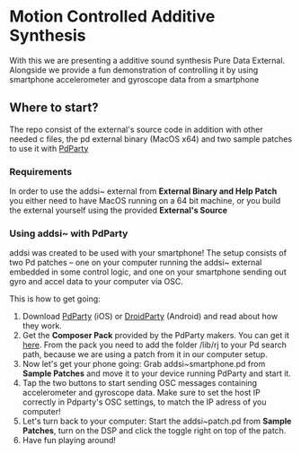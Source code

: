 # Motion Controlled Additive Synthesis
With this we are presenting a additive sound synthesis Pure Data External. Alongside we provide a fun demonstration of controlling it by using smartphone accelerometer and gyroscope data from a smartphone <br />

## Where to start?

The repo consist of the external's source code in addition with other needed c files, the pd external binary (MacOS x64) and two sample patches to use it with [PdParty](http://danomatika.com/code/pdparty/guide)

### Requirements
In order to use the addsi~ external from **External Binary and Help Patch** you either need to have MacOS running on a 64 bit machine, or you build the external yourself using the provided **External's Source**

### Using addsi~ with PdParty
addsi was created to be used with your smartphone! The setup consists of two Pd patches – one on your computer running the addsi~ external embedded in some control logic, and one on your smartphone sending out gyro and accel data to your computer via OSC.

This is how to get going:

1. Download [PdParty](http://danomatika.com/code/pdparty/guide) (iOS) or  [DroidParty](http://droidparty.net) (Android) and read about how they work.
2. Get the **Composer Pack** provided by the PdParty makers. You can get it [here](http://danomatika.com/code/pdparty/PdParty_composerpack.zip). From the pack you need to add the folder /lib/rj to your Pd search path, because we are using a patch from it in our computer setup.
3. Now let's get your phone going: Grab addsi~smartphone.pd from **Sample Patches** and move it to your device running PdParty and start it. 
4. Tap the two buttons to start sending OSC messages containing accelerometer and gyroscope data. Make sure to set the host IP correctly in Pdparty's OSC settings, to match the IP adress of you computer!
5. Let's turn back to your computer: Start the addsi~patch.pd from **Sample Patches**, turn on the DSP and click the toggle right on top of the patch.
6. Have fun playing around!
